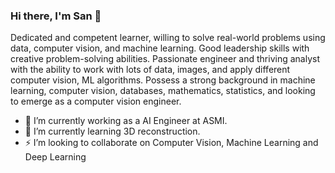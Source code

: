 ### Hi there, I'm San 👋

Dedicated and competent learner, willing to solve real-world problems using data, computer vision, and machine learning. Good leadership skills with creative problem-solving abilities. Passionate engineer and thriving analyst with the ability to work with lots of data, images, and apply different computer vision, ML algorithms. Possess a strong background in machine learning, computer vision, databases, mathematics, statistics, and looking to emerge as a computer vision
engineer.

- 🔭 I’m currently working as a AI Engineer at ASMI.
- 🌱 I’m currently learning 3D reconstruction.
- ⚡  I’m looking to collaborate on Computer Vision, Machine Learning and Deep Learning
